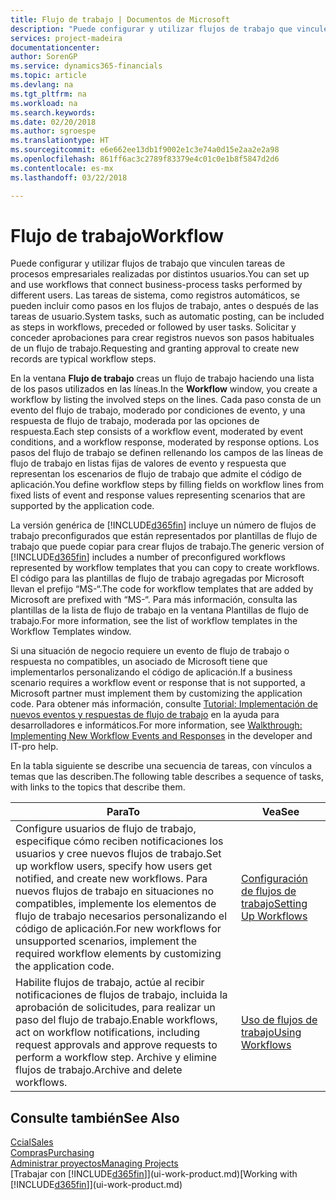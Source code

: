```yaml
---
title: Flujo de trabajo | Documentos de Microsoft
description: "Puede configurar y utilizar flujos de trabajo que vinculen tareas de procesos empresariales realizadas por distintos usuarios. Las tareas de sistema, como registros automáticos, se pueden incluir como pasos en los flujos de trabajo, antes o después de las tareas de usuario. Solicitar y conceder aprobaciones para crear registros nuevos son pasos habituales de un flujo de trabajo."
services: project-madeira
documentationcenter: 
author: SorenGP
ms.service: dynamics365-financials
ms.topic: article
ms.devlang: na
ms.tgt_pltfrm: na
ms.workload: na
ms.search.keywords: 
ms.date: 02/20/2018
ms.author: sgroespe
ms.translationtype: HT
ms.sourcegitcommit: e6e662ee13db1f9002e1c3e74a0d15e2aa2e2a98
ms.openlocfilehash: 861ff6ac3c2789f83379e4c01c0e1b8f5847d2d6
ms.contentlocale: es-mx
ms.lasthandoff: 03/22/2018

---
```

# <a name="workflow"></a><span data-ttu-id="f4a8e-105">Flujo de trabajo</span><span class="sxs-lookup"><span data-stu-id="f4a8e-105">Workflow</span></span>
<span data-ttu-id="f4a8e-106">Puede configurar y utilizar flujos de trabajo que vinculen tareas de procesos empresariales realizadas por distintos usuarios.</span><span class="sxs-lookup"><span data-stu-id="f4a8e-106">You can set up and use workflows that connect business-process tasks performed by different users.</span></span> <span data-ttu-id="f4a8e-107">Las tareas de sistema, como registros automáticos, se pueden incluir como pasos en los flujos de trabajo, antes o después de las tareas de usuario.</span><span class="sxs-lookup"><span data-stu-id="f4a8e-107">System tasks, such as automatic posting, can be included as steps in workflows, preceded or followed by user tasks.</span></span> <span data-ttu-id="f4a8e-108">Solicitar y conceder aprobaciones para crear registros nuevos son pasos habituales de un flujo de trabajo.</span><span class="sxs-lookup"><span data-stu-id="f4a8e-108">Requesting and granting approval to create new records are typical workflow steps.</span></span>  

 <span data-ttu-id="f4a8e-109">En la ventana **Flujo de trabajo** creas un flujo de trabajo haciendo una lista de los pasos utilizados en las líneas.</span><span class="sxs-lookup"><span data-stu-id="f4a8e-109">In the **Workflow** window, you create a workflow by listing the involved steps on the lines.</span></span> <span data-ttu-id="f4a8e-110">Cada paso consta de un evento del flujo de trabajo, moderado por condiciones de evento, y una respuesta de flujo de trabajo, moderada por las opciones de respuesta.</span><span class="sxs-lookup"><span data-stu-id="f4a8e-110">Each step consists of a workflow event, moderated by event conditions, and a workflow response, moderated by response options.</span></span> <span data-ttu-id="f4a8e-111">Los pasos del flujo de trabajo se definen rellenando los campos de las líneas de flujo de trabajo en listas fijas de valores de evento y respuesta que representan los escenarios de flujo de trabajo que admite el código de aplicación.</span><span class="sxs-lookup"><span data-stu-id="f4a8e-111">You define workflow steps by filling fields on workflow lines from fixed lists of event and response values representing scenarios that are supported by the application code.</span></span>  

 <span data-ttu-id="f4a8e-112">La versión genérica de [!INCLUDE[d365fin](includes/d365fin_md.md)] incluye un número de flujos de trabajo preconfigurados que están representados por plantillas de flujo de trabajo que puede copiar para crear flujos de trabajo.</span><span class="sxs-lookup"><span data-stu-id="f4a8e-112">The generic version of [!INCLUDE[d365fin](includes/d365fin_md.md)] includes a number of preconfigured workflows represented by workflow templates that you can copy to create workflows.</span></span> <span data-ttu-id="f4a8e-113">El código para las plantillas de flujo de trabajo agregadas por Microsoft llevan el prefijo “MS-“.</span><span class="sxs-lookup"><span data-stu-id="f4a8e-113">The code for workflow templates that are added by Microsoft are prefixed with “MS-“.</span></span> <span data-ttu-id="f4a8e-114">Para más información, consulta las plantillas de la lista de flujo de trabajo en la ventana Plantillas de flujo de trabajo.</span><span class="sxs-lookup"><span data-stu-id="f4a8e-114">For more information, see the list of workflow templates in the Workflow Templates window.</span></span>  

 <span data-ttu-id="f4a8e-115">Si una situación de negocio requiere un evento de flujo de trabajo o respuesta no compatibles, un asociado de Microsoft tiene que implementarlos personalizando el código de aplicación.</span><span class="sxs-lookup"><span data-stu-id="f4a8e-115">If a business scenario requires a workflow event or response that is not supported, a Microsoft partner must implement them by customizing the application code.</span></span> <span data-ttu-id="f4a8e-116">Para obtener más información, consulte [Tutorial: Implementación de nuevos eventos y respuestas de flujo de trabajo](/dynamics-nav/Walkthrough--Implementing-New-Workflow-Events-and-Responses) en la ayuda para desarrolladores e informáticos.</span><span class="sxs-lookup"><span data-stu-id="f4a8e-116">For more information, see [Walkthrough: Implementing New Workflow Events and Responses](/dynamics-nav/Walkthrough--Implementing-New-Workflow-Events-and-Responses) in the developer and IT-pro help.</span></span>  

 <span data-ttu-id="f4a8e-117">En la tabla siguiente se describe una secuencia de tareas, con vínculos a temas que las describen.</span><span class="sxs-lookup"><span data-stu-id="f4a8e-117">The following table describes a sequence of tasks, with links to the topics that describe them.</span></span>  

|<span data-ttu-id="f4a8e-118">**Para**</span><span class="sxs-lookup"><span data-stu-id="f4a8e-118">**To**</span></span>|<span data-ttu-id="f4a8e-119">**Vea**</span><span class="sxs-lookup"><span data-stu-id="f4a8e-119">**See**</span></span>|  
|------------|-------------|  
|<span data-ttu-id="f4a8e-120">Configure usuarios de flujo de trabajo, especifique cómo reciben notificaciones los usuarios y cree nuevos flujos de trabajo.</span><span class="sxs-lookup"><span data-stu-id="f4a8e-120">Set up workflow users, specify how users get notified, and create new workflows.</span></span> <span data-ttu-id="f4a8e-121">Para nuevos flujos de trabajo en situaciones no compatibles, implemente los elementos de flujo de trabajo necesarios personalizando el código de aplicación.</span><span class="sxs-lookup"><span data-stu-id="f4a8e-121">For new workflows for unsupported scenarios, implement the required workflow elements by customizing the application code.</span></span>|[<span data-ttu-id="f4a8e-122">Configuración de flujos de trabajo</span><span class="sxs-lookup"><span data-stu-id="f4a8e-122">Setting Up Workflows</span></span>](across-set-up-workflows.md)|  
|<span data-ttu-id="f4a8e-123">Habilite flujos de trabajo, actúe al recibir notificaciones de flujos de trabajo, incluida la aprobación de solicitudes, para realizar un paso del flujo de trabajo.</span><span class="sxs-lookup"><span data-stu-id="f4a8e-123">Enable workflows, act on workflow notifications, including request approvals and approve requests to perform a workflow step.</span></span> <span data-ttu-id="f4a8e-124">Archive y elimine flujos de trabajo.</span><span class="sxs-lookup"><span data-stu-id="f4a8e-124">Archive and delete workflows.</span></span>|[<span data-ttu-id="f4a8e-125">Uso de flujos de trabajo</span><span class="sxs-lookup"><span data-stu-id="f4a8e-125">Using Workflows</span></span>](across-use-workflows.md)|  

## <a name="see-also"></a><span data-ttu-id="f4a8e-126">Consulte también</span><span class="sxs-lookup"><span data-stu-id="f4a8e-126">See Also</span></span>  
[<span data-ttu-id="f4a8e-127">Ccial</span><span class="sxs-lookup"><span data-stu-id="f4a8e-127">Sales</span></span>](sales-manage-sales.md)  
[<span data-ttu-id="f4a8e-128">Compras</span><span class="sxs-lookup"><span data-stu-id="f4a8e-128">Purchasing</span></span>](purchasing-manage-purchasing.md)  
[<span data-ttu-id="f4a8e-129">Administrar proyectos</span><span class="sxs-lookup"><span data-stu-id="f4a8e-129">Managing Projects</span></span>](projects-manage-projects.md)  
<span data-ttu-id="f4a8e-130">[Trabajar con [!INCLUDE[d365fin](includes/d365fin_md.md)]](ui-work-product.md)</span><span class="sxs-lookup"><span data-stu-id="f4a8e-130">[Working with [!INCLUDE[d365fin](includes/d365fin_md.md)]](ui-work-product.md)</span></span>

